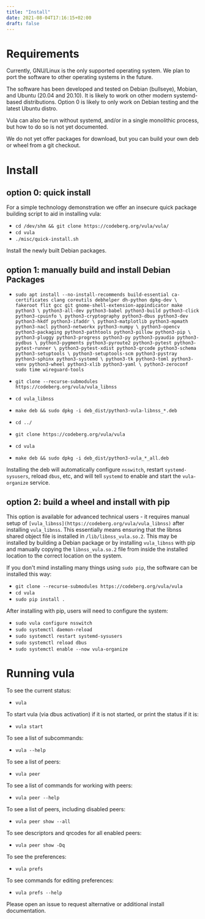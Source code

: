 ```yaml
---
title: "Install"
date: 2021-08-04T17:16:15+02:00
draft: false
---
```


# Requirements

Currently, GNU/Linux is the only supported operating system. We plan to port
the software to other operating systems in the future.

The software has been developed and tested on Debian (bullseye), Mobian, and
Ubuntu (20.04 and 20.10). It is likely to work on other modern systemd-based
distributions. Option 0 is likely to only work on Debian testing and the latest
Ubuntu distro.

Vula can also be run without systemd, and/or in a single monolithic process,
but how to do so is not yet documented.

We do not yet offer packages for download, but you can build your own deb or
wheel from a git checkout.

# Install

## option 0: quick install

For a simple technology demonstration we offer an insecure quick package
building script to aid in installing vula:
* `cd /dev/shm && git clone https://codeberg.org/vula/vula/`
* `cd vula`
* `./misc/quick-install.sh`

Install the newly built Debian packages.

## option 1: manually build and install Debian Packages

* `sudo apt install --no-install-recommends
  build-essential ca-certificates clang coreutils debhelper dh-python dpkg-dev \
  fakeroot flit gcc git gnome-shell-extension-appindicator make python3 \
  python3-all-dev python3-babel python3-build python3-click python3-cpuinfo \
  python3-cryptography python3-dbus python3-dev python3-hkdf python3-ifaddr \
  python3-matplotlib python3-mpmath python3-nacl python3-networkx python3-numpy \
  python3-opencv python3-packaging python3-pathtools python3-pillow python3-pip \
  python3-pluggy python3-progress python3-py python3-pyaudio python3-pydbus \
  python3-pygments python3-pyroute2 python3-pytest python3-pytest-runner \
  python3-pytest-xdist python3-qrcode python3-schema python3-setuptools \
  python3-setuptools-scm python3-pystray python3-sphinx python3-systemd \
  python3-tk python3-toml python3-venv python3-wheel python3-xlib python3-yaml \
  python3-zeroconf sudo time wireguard-tools`

* `git clone --recurse-submodules https://codeberg.org/vula/vula_libnss`
* `cd vula_libnss`
* `make deb && sudo dpkg -i deb_dist/python3-vula-libnss_*.deb`
* `cd ../`
* `git clone https://codeberg.org/vula/vula`
* `cd vula`
* `make deb && sudo dpkg -i deb_dist/python3-vula_*_all.deb`

Installing the deb will automatically configure `nsswitch`, restart
`systemd-sysusers`, reload `dbus`, etc, and will tell `systemd` to enable and
start the `vula-organize` service.

## option 2: build a wheel and install with pip

This option is available for advanced technical users - it requires manual
setup of `[vula_libnss](https://codeberg.org/vula/vula_libnss)` after
installing `vula_libnss`. This essentially means ensuring that the libnss
shared object file is installed in `/lib/libnss_vula.so.2`. This may be
installed by building a Debian package or by installing `vula_libnss` with pip
and manually copying the `libnss_vula.so.2` file from inside the installed
location to the correct location on the system.

If you don't mind installing many things using `sudo pip`, the software can be installed this way:

* `git clone --recurse-submodules https://codeberg.org/vula/vula`
* `cd vula`
* `sudo pip install .`

After installing with pip, users will need to configure the system:
* `sudo vula configure nsswitch`
* `sudo systemctl daemon-reload`
* `sudo systemctl restart systemd-sysusers`
* `sudo systemctl reload dbus`
* `sudo systemctl enable --now vula-organize`

# Running vula

To see the current status:
* `vula`

To start vula (via dbus activation) if it is not started, or print the status
if it is:
* `vula start`

To see a list of subcommands:
* `vula --help`

To see a list of peers:
* `vula peer`

To see a list of commands for working with peers:
* `vula peer --help`

To see a list of peers, including disabled peers:
* `vula peer show --all`

To see descriptors and qrcodes for all enabled peers:
* `vula peer show -Dq`

To see the preferences:
* `vula prefs`

To see commands for editing preferences:
* `vula prefs --help`

Please open an issue to request alternative or additional install documentation.
